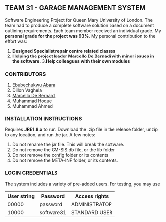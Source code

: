 ## TEAM 31 - GARAGE MANAGEMENT SYSTEM

Software Engineering Project for Queen Mary University of London. The team had to produce a complete software solution based on a document outlining requirements. Each team member received an individual grade. My **personal grade for the project was 93%**. My personal contribution to the effort was:

1. **Designed Specialist repair centre related classes**
2. **Helping the project leader [Marcello De Bernadi](https://github.com/marcellodebernardi) with minor issues in the software.**
3.**Help colleagues with their own modules**

### CONTRIBUTORS
1. [Ebubechukwu Abara](https://github.com/ena3)
2. Dillon Vaghela
3. [Marcello De Bernardi](https://github.com/marcellodebernardi)
4. Muhammad Hoque
5. Muhammad Ahmed

### INSTALLATION INSTRUCTIONS
Requires **JRE1.8.x** to run. Download the .zip file in the release folder, unzip to any location, and run the jar. A few notes:

1. Do not rename the jar file. This will break the software.
2. Do not remove the GM-SIS.db file, or the lib folder
3. Do not remove the config folder or its contents
4. Do not remove the META-INF folder, or its contents.


### LOGIN CREDENTIALS
The system includes a variety of pre-added users. For testing, you may use
<table>
<tr><th>User string</th><th>Password</th><th>Access rights</th></tr>
<tr><td>00000</td><td>password</td><td>ADMINISTRATOR</td></tr>
<tr><td>10000</td><td>software31</td><td>STANDARD USER</td></tr>
</table>
